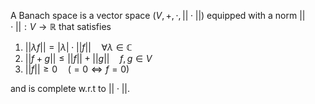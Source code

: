 A Banach space is a vector space $(V,+,\cdot,||\cdot||)$ equipped with a norm $||\cdot||:V\rightarrow \mathbb{R}$ that satisfies

1. $||\lambda f|| = |\lambda|\cdot||f||\quad\forall \lambda \in \mathbb{C}$ 
2. $||f+g||\leq ||f||+||g||\quad f,g\in V$
3. $||f||\geq 0\quad (=0\iff f=0)$

and is complete w.r.t to $||\cdot||$.

